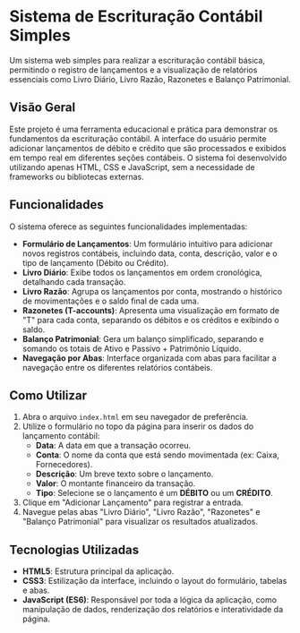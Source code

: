 # Sistema de Escrituração Contábil Simples

Um sistema web simples para realizar a escrituração contábil básica, permitindo o registro de lançamentos e a visualização de relatórios essenciais como Livro Diário, Livro Razão, Razonetes e Balanço Patrimonial.

## Visão Geral

Este projeto é uma ferramenta educacional e prática para demonstrar os fundamentos da escrituração contábil. A interface do usuário permite adicionar lançamentos de débito e crédito que são processados e exibidos em tempo real em diferentes seções contábeis. O sistema foi desenvolvido utilizando apenas HTML, CSS e JavaScript, sem a necessidade de frameworks ou bibliotecas externas.

## Funcionalidades

O sistema oferece as seguintes funcionalidades implementadas:

* **Formulário de Lançamentos**: Um formulário intuitivo para adicionar novos registros contábeis, incluindo data, conta, descrição, valor e o tipo de lançamento (Débito ou Crédito).
* **Livro Diário**: Exibe todos os lançamentos em ordem cronológica, detalhando cada transação.
* **Livro Razão**: Agrupa os lançamentos por conta, mostrando o histórico de movimentações e o saldo final de cada uma.
* **Razonetes (T-accounts)**: Apresenta uma visualização em formato de "T" para cada conta, separando os débitos e os créditos e exibindo o saldo.
* **Balanço Patrimonial**: Gera um balanço simplificado, separando e somando os totais de Ativo e Passivo + Patrimônio Líquido.
* **Navegação por Abas**: Interface organizada com abas para facilitar a navegação entre os diferentes relatórios contábeis.

## Como Utilizar

1.  Abra o arquivo `index.html` em seu navegador de preferência.
2.  Utilize o formulário no topo da página para inserir os dados do lançamento contábil:
    * **Data**: A data em que a transação ocorreu.
    * **Conta**: O nome da conta que está sendo movimentada (ex: Caixa, Fornecedores).
    * **Descrição**: Um breve texto sobre o lançamento.
    * **Valor**: O montante financeiro da transação.
    * **Tipo**: Selecione se o lançamento é um **DÉBITO** ou um **CRÉDITO**.
3.  Clique em "Adicionar Lançamento" para registrar a entrada.
4.  Navegue pelas abas "Livro Diário", "Livro Razão", "Razonetes" e "Balanço Patrimonial" para visualizar os resultados atualizados.

## Tecnologias Utilizadas

* **HTML5**: Estrutura principal da aplicação.
* **CSS3**: Estilização da interface, incluindo o layout do formulário, tabelas e abas.
* **JavaScript (ES6)**: Responsável por toda a lógica da aplicação, como manipulação de dados, renderização dos relatórios e interatividade da página.

